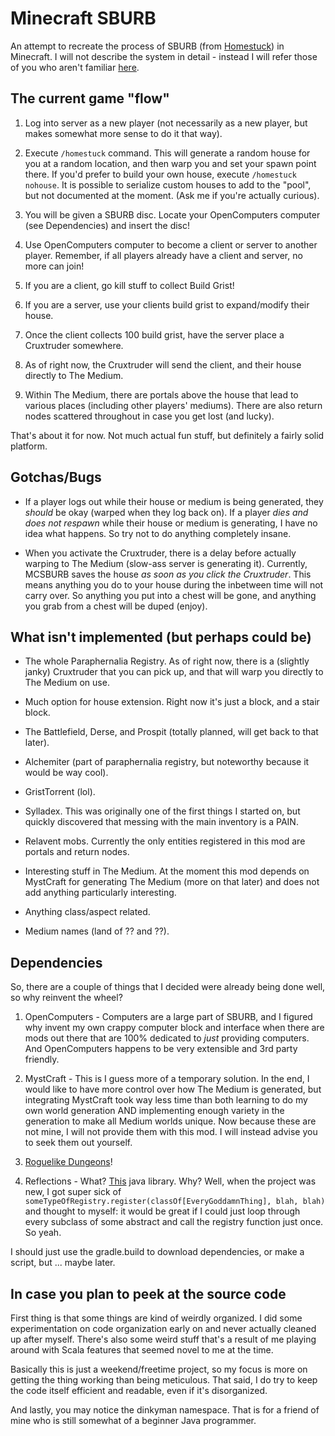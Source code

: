 Minecraft SBURB
===============
An attempt to recreate the process of SBURB (from [Homestuck](http://mspaintadventures.com/)) in Minecraft.
I will not describe the system in detail - instead I will refer those of you who aren't familiar
[here](http://mspaintadventures.wikia.com/wiki/Sburb).

The current game "flow"
-----------------------
1. Log into server as a new player (not necessarily as a new player, but makes somewhat more sense to do it that way).

2. Execute `/homestuck` command. This will generate a random house for you at a random location, and then warp you and set your spawn point there. If you'd prefer to build your own house, execute `/homestuck nohouse`. It is possible to serialize custom houses to add to the "pool", but not documented at the moment. (Ask me if you're actually curious). 

3. You will be given a SBURB disc. Locate your OpenComputers computer (see Dependencies) and insert the disc!

4. Use OpenComputers computer to become a client or server to another player. Remember, if all players already have a client and server, no more can join!

5. If you are a client, go kill stuff to collect Build Grist!

6. If you are a server, use your clients build grist to expand/modify their house.

7. Once the client collects 100 build grist, have the server place a Cruxtruder somewhere.

8. As of right now, the Cruxtruder will send the client, and their house directly to The Medium.

9. Within The Medium, there are portals above the house that lead to various places (including other players' mediums). There are also return nodes scattered throughout in case you get lost (and lucky).

That's about it for now. Not much actual fun stuff, but definitely a fairly solid platform.

Gotchas/Bugs
------------
* If a player logs out while their house or medium is being generated, they _should_ be okay (warped when they log back on). If a player _dies and does not respawn_ while their house or medium is generating, I have no idea what happens. So try not to do anything completely insane.

* When you activate the Cruxtruder, there is a delay before actually warping to The Medium (slow-ass server is generating it). Currently, MCSBURB saves the house _as soon as you click the Cruxtruder_. This means anything you do to your house during the inbetween time will not carry over. So anything you put into a chest will be gone, and anything you grab from a chest will be duped (enjoy).

What isn't implemented (but perhaps could be)
---------------------------------------------
* The whole Paraphernalia Registry. As of right now, there is a (slightly janky) Cruxtruder that you can pick up, and that will warp you directly to The Medium on use.

* Much option for house extension. Right now it's just a block, and a stair block.

* The Battlefield, Derse, and Prospit (totally planned, will get back to that later).

* Alchemiter (part of paraphernalia registry, but noteworthy because it would be way cool).

* GristTorrent (lol).

* Sylladex. This was originally one of the first things I started on, but quickly discovered that messing with the main inventory is a PAIN.

* Relavent mobs. Currently the only entities registered in this mod are portals and return nodes.

* Interesting stuff in The Medium. At the moment this mod depends on MystCraft for generating The Medium (more on that later) and does not add anything particularly interesting.

* Anything class/aspect related.

* Medium names (land of ?? and ??).

Dependencies
------------
So, there are a couple of things that I decided were already being done well, so why reinvent the wheel?

1. OpenComputers - Computers are a large part of SBURB, and I figured why invent my own crappy computer block and interface when there are mods out there that are 100% dedicated to _just_ providing computers. And OpenComputers happens to be very extensible and 3rd party friendly.

2. MystCraft - This is I guess more of a temporary solution. In the end, I would like to have more control over how The Medium is generated, but integrating MystCraft took way less time than both learning to do my own world generation AND implementing enough variety in the generation to make all Medium worlds unique.
Now because these are not mine, I will not provide them with this mod. I will instead advise you to seek them out yourself.

3. [Roguelike Dungeons](https://github.com/Greymerk/minecraft-roguelike)!

4. Reflections - What? [This](https://code.google.com/p/reflections/) java library. Why? Well, when the project was new, I got super sick of `someTypeOfRegistry.register(classOf[EveryGoddamnThing], blah, blah)` and thought to myself: it would be great if I could just loop through every subclass of some abstract and call the registry function just once. So yeah.

I should just use the gradle.build to download dependencies, or make a script, but ... maybe later.

In case you plan to peek at the source code
-------------------------------------------
First thing is that some things are kind of weirdly organized. I did some experimentation on code organization early on and never actually cleaned up after myself. There's also some weird stuff that's a result of me playing around with Scala features that seemed novel to me at the time.

Basically this is just a weekend/freetime project, so my focus is more on getting the thing working than being meticulous. That said, I do try to keep the code itself efficient and readable, even if it's disorganized.

And lastly, you may notice the dinkyman namespace. That is for a friend of mine who is still somewhat of a beginner Java programmer.
